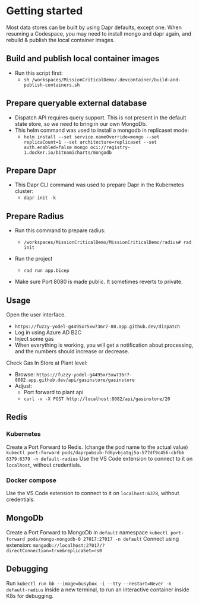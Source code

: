 # Getting started

Most data stores can be built by using Dapr defaults, except one.
When resuming a Codespace, you may need to install mongo and dapr again, and rebuild & publish the local container images.

## Build and publish local container images
- Run this script first:
    - `sh /workspaces/MissionCriticalDemo/.devcontainer/build-and-publish-containers.sh`

## Prepare queryable external database
- Dispatch API requires query support. This is not present in the default state store, so we need to bring in our own MongoDb.
- This helm command was used to install a mongodb in replicaset mode:
    - `helm install --set service.nameOverride=mongo --set replicaCount=1 --set architecture=replicaset --set auth.enabled=false mongo oci://registry-1.docker.io/bitnamicharts/mongodb`

## Prepare Dapr
- This Dapr CLI command was used to prepare Dapr in the Kubernetes cluster:
    - `dapr init -k`

## Prepare Radius

- Run this command to prepare radius:
    - `/workspaces/MissionCriticalDemo/MissionCriticalDemo/radius# rad init`

- Run the project
    - `rad run app.bicep`

- Make sure Port 8080 is made public. It sometimes reverts to private.

## Usage


Open the user interface.
- `https://fuzzy-yodel-g4495xr5xw736r7-80.app.github.dev/dispatch`
- Log in using Azure AD B2C
- Inject some gas 
- When everything is working, you will get a notification about processing, and the numbers should increase or decrease.

Check Gas In Store at Plant level:
- Browse:
    `https://fuzzy-yodel-g4495xr5xw736r7-8082.app.github.dev/api/gasinstore/gasinstore`
- Adjust:
    - Port forward to plant api
    - `curl -v -X POST http://localhost:8082/api/gasinstore/20`


## Redis

### Kubernetes
Create a Port Forward to Redis. (change the pod name to the actual value)
`kubectl port-forward pods/daprpubsub-fd6yvbjatqj5a-577df9c456-cbfbb 6379:6379 -n default-radius`
Use the VS Code extension to connect to it on `localhost`, without credentials.

### Docker compose
Use the VS Code extension to connect to it on `localhost:6378`, without credentials. 

## MongoDb
Create a Port Forward to MongoDb in `default` namespace
`kubectl port-forward pods/mongo-mongodb-0 27017:27017 -n default`
Connect using extension: `mongodb://localhost:27017/?directConnection=true&replicaSet=rs0`


## Debugging
Run `kubectl run bb --image=busybox -i --tty --restart=Never -n default-radius` inside a new terminal, to run an interactive container inside K8s for debugging.